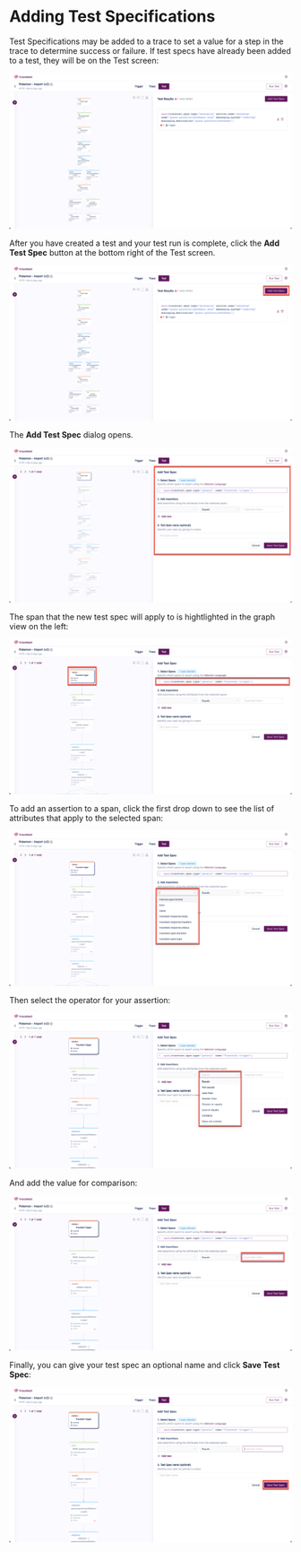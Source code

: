 # Adding Test Specifications

Test Specifications may be added to a trace to set a value for a step in the trace to determine success or failure. If test specs have already been added to a test, they will be on the Test screen:

![Test Spec List](../img/test-spec-list-0.6.png)

After you have created a test and your test run is complete, click the **Add Test Spec** button at the bottom right of the Test screen.

![Add Test Spec](../img/add-test-spec-0.6.png)

The **Add Test Spec** dialog opens.

![Create Test Spec](../img/create-test-spec-0.6.png)

The span that the new test spec will apply to is hightlighted in the graph view on the left:

![Selected Span](../img/selected-span-0.6.png)

To add an assertion to a span, click the first drop down to see the list of attributes that apply to the selected span:

![Assertion Attributes](../img/assertion-attributes-0.6.png)

Then select the operator for your assertion:

![Assertion Operators](../img/assertion-operators-0.6.png)

And add the value for comparison:

![Assertion Values](../img/assertion-values-0.6.png)

Finally, you can give your test spec an optional name and click **Save Test Spec**:

![Save Test Spec](../img/save-test-spec-0.6.png)


<!--- You can also create assertions by hovering over the **+** sign to the right of an attribute in the trace. 

![Add Assertion Hover](../img/add-assertion-hover-0.6.png)

This will populate the assertion with the correct information for that attribute.

![Add Assertion Hover Details](../img/add-assertion-hover-details-0.6.png)

The **Filter** field allows for limiting the spans affected by the assertion.

![Filter Assertion](../img/assertion-filter-0.6.png)

Use the **Advanced mode** toggle switch to use the wizard or the query language to create the span selector:

![Span Selector Advanced Mode](../img/span-advanced-mode-0.6.png)

![Span Selector Advanced Mode](../img/span-advanced-mode-0.6.gif)

<!--- To see adding assertions in action, please watch <Add link to video> --->

